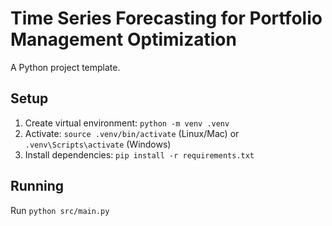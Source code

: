 # Time Series Forecasting for Portfolio Management Optimization
A Python project template.

## Setup
1. Create virtual environment: `python -m venv .venv`
2. Activate: `source .venv/bin/activate` (Linux/Mac) or `.venv\Scripts\activate` (Windows)
3. Install dependencies: `pip install -r requirements.txt`

## Running
Run `python src/main.py`
